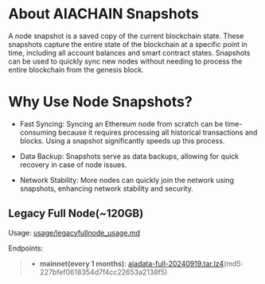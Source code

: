 
# About AIACHAIN Snapshots
A node snapshot is a saved copy of the current blockchain state. These snapshots capture the entire state of the blockchain at a specific point in time, including all account balances and smart contract states. Snapshots can be used to quickly sync new nodes without needing to process the entire blockchain from the genesis block.

# Why Use Node Snapshots?
- Fast Syncing: Syncing an Ethereum node from scratch can be time-consuming because it requires processing all historical transactions and blocks. Using a snapshot significantly speeds up this process.

- Data Backup: Snapshots serve as data backups, allowing for quick recovery in case of node issues.

- Network Stability: More nodes can quickly join the network using snapshots, enhancing network stability and security.

## Legacy Full Node(~120GB)
Usage: [usage/legacyfullnode_usage.md](./usage/legacyfullnode_usage.md)

Endpoints:
> - **mainnet(every 1 months)**: [aiadata-full-20240919.tar.lz4](https://aiadata.aiachain.org/AIA/nodes/aiadata-full-20240919.tar.lz4)(md5: 227bfef0618354d7f4cc22653a2138f5)
